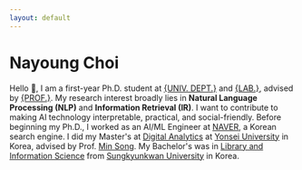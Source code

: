 ```yaml
---
layout: default
---
```


# Nayoung Choi

Hello 🤝, I am a first-year Ph.D. student at [{UNIV. DEPT.}](www.) and [{LAB.}](www.), advised by [{PROF.}](www.). My research interest broadly lies in **Natural Language Processing (NLP)** and **Information Retrieval (IR)**. I want to contribute to making AI technology interpretable, practical, and social-friendly. Before beginning my Ph.D., I worked as an AI/ML Engineer at [NAVER](https://navercorp.com/), a Korean search engine. I did my Master's at [Digital Analytics](https://computing.yonsei.ac.kr/eng/eng2_2_d.php) at [Yonsei University](https://www.yonsei.ac.kr/en_sc/) in Korea, advised by Prof. [Min Song](https://scholar.google.com/citations?user=Wu4DqmEAAAAJ&hl=en). My Bachelor's was in [Library and Information Science](https://lis.skku.edu/eng_lis/index.do) from [Sungkyunkwan University](https://www.skku.edu/eng/index.do) in Korea.
